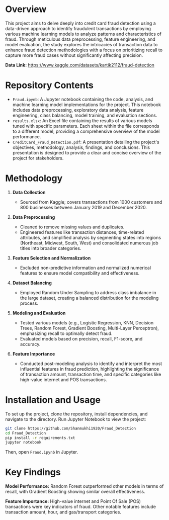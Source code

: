 
# Overview
This project aims to delve deeply into credit card fraud detection using a data-driven approach to identify fraudulent transactions by employing various machine learning models to analyze patterns and characteristics of fraud. Through meticulous data preprocessing, feature engineering, and model evaluation, the study explores the intricacies of transaction data to enhance fraud detection methodologies with a focus on prioritizing recall to capture more fraud cases without significantly affecting precision.

**Data Link:** https://www.kaggle.com/datasets/kartik2112/fraud-detection

# Repository Contents
- `Fraud.ipynb`: A Jupyter notebook containing the code, analysis, and machine learning model implementations for the project. This notebook includes data preprocessing, exploratory data analysis, feature engineering, class balancing, model training, and evaluation sections.
- `results.xlsx`:  An Excel file containing the results of various models tuned with specific parameters. Each sheet within the file corresponds to a different model, providing a comprehensive overview of the model performance.
- `CreditCard_Fraud_Detection.pdf`: A presentation detailing the project's objectives, methodology, analysis, findings, and conclusions. This presentation is designed to provide a clear and concise overview of the project for stakeholders.

# Methodology
1. **Data Collection**
   - Sourced from Kaggle; covers transactions from 1000 customers and 800 businesses between January 2019 and December 2020.

2. **Data Preprocessing**
   - Cleaned to remove missing values and duplicates.
   - Engineered features like transaction distances, time-related attributes, and simplified analysis by segmenting states into regions (Northeast, Midwest, South, West) and consolidated numerous job titles into broader categories.
     
3. **Feature Selection and Normalization**
   - Excluded non-predictive information and normalized numerical features to ensure model compatibility and effectiveness.

4. **Dataset Balancing**
   - Employed Random Under Sampling to address class imbalance in the large dataset, creating a balanced distribution for the modeling process.

5. **Modeling and Evaluation**
   - Tested various models (e.g., Logistic Regression, KNN, Decision Trees, Random Forest, Gradient Boosting, Multi-Layer Perceptron), emphasizing recall to optimally detect fraud.
   - Evaluated models based on precision, recall, F1-score, and accuracy.

6. **Feature Importance**
   - Conducted post-modeling analysis to identify and interpret the most influential features in fraud prediction, highlighting the significance of transaction amount, transaction time, and specific categories like high-value internet and POS transactions.

# Installation and Usage
To set up the project, clone the repository, install dependencies, and navigate to the directory. Run Jupyter Notebook to view the project:
```bash
git clone https://github.com/Shanmukhi1920/Fraud_Detection
cd Fraud_Detection
pip install -r requirements.txt
jupyter notebook
```
Then, open `Fraud.ipynb` in Jupyter.

# Key Findings
**Model Performance:** Random Forest outperformed other models in terms of recall, with Gradient Boosting showing similar overall effectiveness.

**Feature Importance:** High-value internet and Point Of Sale (POS) transactions were key indicators of fraud. Other notable features include transaction amount, hour, and gas/transport categories.





